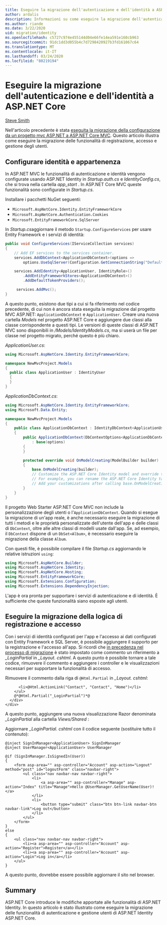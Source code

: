 ```yaml
---
title: Eseguire la migrazione dell'autenticazione e dell'identità a ASP.NET Core
author: ardalis
description: Informazioni su come eseguire la migrazione dell'autenticazione e dell'identità da un progetto MVC ASP.NET a un progetto MVC ASP.NET Core.
ms.author: riande
ms.date: 3/22/2020
uid: migration/identity
ms.openlocfilehash: c5727c974e455144d04e66fe14ea591e160cb963
ms.sourcegitcommit: 91dc1dd3d055b4c7d7298420927b3fd161067c64
ms.translationtype: MT
ms.contentlocale: it-IT
ms.lasthandoff: 03/24/2020
ms.locfileid: "80219194"
---
```

# <a name="migrate-authentication-and-identity-to-aspnet-core"></a>Eseguire la migrazione dell'autenticazione e dell'identità a ASP.NET Core

[Steve Smith](https://ardalis.com/)

Nell'articolo precedente è stata [eseguita la migrazione della configurazione da un progetto mvc ASP.NET a ASP.NET Core MVC](xref:migration/configuration). Questo articolo illustra come eseguire la migrazione delle funzionalità di registrazione, accesso e gestione degli utenti.

## <a name="configure-identity-and-membership"></a>Configurare identità e appartenenza

In ASP.NET MVC le funzionalità di autenticazione e identità vengono configurate usando ASP.NET Identity in *Startup.auth.cs* e *IdentityConfig.cs*, che si trova nella cartella *app_start* . In ASP.NET Core MVC queste funzionalità sono configurate in *Startup.cs*.

Installare i pacchetti NuGet seguenti:

* `Microsoft.AspNetCore.Identity.EntityFrameworkCore`
* `Microsoft.AspNetCore.Authentication.Cookies`
* `Microsoft.EntityFrameworkCore.SqlServer`

In *Startup.cs*aggiornare il metodo `Startup.ConfigureServices` per usare Entity Framework e i servizi di identità:

```csharp
public void ConfigureServices(IServiceCollection services)
{
    // Add EF services to the services container.
    services.AddDbContext<ApplicationDbContext>(options =>
        options.UseSqlServer(Configuration.GetConnectionString("DefaultConnection")));

    services.AddIdentity<ApplicationUser, IdentityRole>()
        .AddEntityFrameworkStores<ApplicationDbContext>()
        .AddDefaultTokenProviders();

     services.AddMvc();
}
```

A questo punto, esistono due tipi a cui si fa riferimento nel codice precedente, di cui non è ancora stata eseguita la migrazione dal progetto MVC ASP.NET: `ApplicationDbContext` e `ApplicationUser`. Creare una nuova cartella *Models* nel progetto ASP.NET Core e aggiungere due classi alla classe corrispondente a questi tipi. Le versioni di queste classi di ASP.NET MVC sono disponibili in */Models/IdentityModels.cs*, ma si userà un file per classe nel progetto migrato, perché questo è più chiaro.

*ApplicationUser.cs*:

```csharp
using Microsoft.AspNetCore.Identity.EntityFrameworkCore;

namespace NewMvcProject.Models
{
  public class ApplicationUser : IdentityUser
  {
  }
}
```

*ApplicationDbContext.cs*:

```csharp
using Microsoft.AspNetCore.Identity.EntityFrameworkCore;
using Microsoft.Data.Entity;

namespace NewMvcProject.Models
{
    public class ApplicationDbContext : IdentityDbContext<ApplicationUser>
    {
        public ApplicationDbContext(DbContextOptions<ApplicationDbContext> options)
            : base(options)
        {
        }

        protected override void OnModelCreating(ModelBuilder builder)
        {
            base.OnModelCreating(builder);
            // Customize the ASP.NET Core Identity model and override the defaults if needed.
            // For example, you can rename the ASP.NET Core Identity table names and more.
            // Add your customizations after calling base.OnModelCreating(builder);
        }
    }
}
```

Il progetto Web Starter ASP.NET Core MVC non include la personalizzazione degli utenti o l'`ApplicationDbContext`. Quando si esegue la migrazione di un'app reale, è anche necessario eseguire la migrazione di tutti i metodi e le proprietà personalizzate dell'utente dell'app e delle classi di `DbContext`, oltre alle altre classi di modelli usate dall'app. Se, ad esempio, il `DbContext` dispone di un `DbSet<Album>`, è necessario eseguire la migrazione della classe `Album`.

Con questi file, è possibile compilare il file *Startup.cs* aggiornando le relative istruzioni `using`:

```csharp
using Microsoft.AspNetCore.Builder;
using Microsoft.AspNetCore.Identity;
using Microsoft.AspNetCore.Hosting;
using Microsoft.EntityFrameworkCore;
using Microsoft.Extensions.Configuration;
using Microsoft.Extensions.DependencyInjection;
```

L'app è ora pronta per supportare i servizi di autenticazione e di identità. È sufficiente che queste funzionalità siano esposte agli utenti.

## <a name="migrate-registration-and-login-logic"></a>Eseguire la migrazione della logica di registrazione e accesso

Con i servizi di identità configurati per l'app e l'accesso ai dati configurati con Entity Framework e SQL Server, è possibile aggiungere il supporto per la registrazione e l'accesso all'app. Si ricordi che [in precedenza nel processo di migrazione](xref:migration/mvc#migrate-the-layout-file) è stato impostato come commento un riferimento a *_LoginPartial* in *_Layout. cshtml*. A questo punto è possibile tornare a tale codice, rimuovere il commento e aggiungere i controller e le visualizzazioni necessari per supportare la funzionalità di accesso.

Rimuovere il commento dalla riga di `@Html.Partial` in *_Layout. cshtml*:

```cshtml
      <li>@Html.ActionLink("Contact", "Contact", "Home")</li>
    </ul>
    @*@Html.Partial("_LoginPartial")*@
  </div>
</div>
```

A questo punto, aggiungere una nuova visualizzazione Razor denominata *_LoginPartial* alla cartella *Views/Shared* :

Aggiornare *_LoginPartial. cshtml* con il codice seguente (sostituire tutto il contenuto):

```cshtml
@inject SignInManager<ApplicationUser> SignInManager
@inject UserManager<ApplicationUser> UserManager

@if (SignInManager.IsSignedIn(User))
{
    <form asp-area="" asp-controller="Account" asp-action="Logout" method="post" id="logoutForm" class="navbar-right">
        <ul class="nav navbar-nav navbar-right">
            <li>
                <a asp-area="" asp-controller="Manage" asp-action="Index" title="Manage">Hello @UserManager.GetUserName(User)!</a>
            </li>
            <li>
                <button type="submit" class="btn btn-link navbar-btn navbar-link">Log out</button>
            </li>
        </ul>
    </form>
}
else
{
    <ul class="nav navbar-nav navbar-right">
        <li><a asp-area="" asp-controller="Account" asp-action="Register">Register</a></li>
        <li><a asp-area="" asp-controller="Account" asp-action="Login">Log in</a></li>
    </ul>
}
```

A questo punto, dovrebbe essere possibile aggiornare il sito nel browser.

## <a name="summary"></a>Summary

ASP.NET Core introduce le modifiche apportate alle funzionalità di ASP.NET Identity. In questo articolo è stato illustrato come eseguire la migrazione delle funzionalità di autenticazione e gestione utenti di ASP.NET Identity ASP.NET Core.
